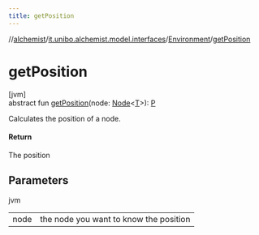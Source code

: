 ```yaml
---
title: getPosition
---
```

//[alchemist](../../../index.html)/[it.unibo.alchemist.model.interfaces](../index.html)/[Environment](index.html)/[getPosition](get-position.html)



# getPosition



[jvm]\
abstract fun [getPosition](get-position.html)(node: [Node](../-node/index.html)<[T](../../it.unibo.alchemist.core.interfaces/-scheduler/index.html)>): [P](../-position2-d/index.html)



Calculates the position of a node.



#### Return



The position



## Parameters


jvm

| | |
|---|---|
| node | the node you want to know the position |




